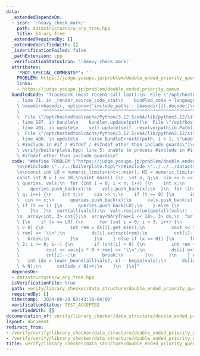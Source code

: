 ```yaml
---
data:
  _extendedDependsOn:
  - icon: ':heavy_check_mark:'
    path: datastructures/w_ary_tree.hpp
    title: 64-ary Tree
  _extendedRequiredBy: []
  _extendedVerifiedWith: []
  _isVerificationFailed: false
  _pathExtension: cpp
  _verificationStatusIcon: ':heavy_check_mark:'
  attributes:
    '*NOT_SPECIAL_COMMENTS*': ''
    PROBLEM: https://judge.yosupo.jp/problem/double_ended_priority_queue
    links:
    - https://judge.yosupo.jp/problem/double_ended_priority_queue
  bundledCode: "Traceback (most recent call last):\n  File \"/opt/hostedtoolcache/Python/3.12.5/x64/lib/python3.12/site-packages/onlinejudge_verify/documentation/build.py\"\
    , line 71, in _render_source_code_stat\n    bundled_code = language.bundle(stat.path,\
    \ basedir=basedir, options={'include_paths': [basedir]}).decode()\n          \
    \         ^^^^^^^^^^^^^^^^^^^^^^^^^^^^^^^^^^^^^^^^^^^^^^^^^^^^^^^^^^^^^^^^^^^^^^^^^^^^^^^^^\n\
    \  File \"/opt/hostedtoolcache/Python/3.12.5/x64/lib/python3.12/site-packages/onlinejudge_verify/languages/cplusplus.py\"\
    , line 187, in bundle\n    bundler.update(path)\n  File \"/opt/hostedtoolcache/Python/3.12.5/x64/lib/python3.12/site-packages/onlinejudge_verify/languages/cplusplus_bundle.py\"\
    , line 401, in update\n    self.update(self._resolve(pathlib.Path(included), included_from=path))\n\
    \  File \"/opt/hostedtoolcache/Python/3.12.5/x64/lib/python3.12/site-packages/onlinejudge_verify/languages/cplusplus_bundle.py\"\
    , line 400, in update\n    raise BundleErrorAt(path, i + 1, \"unable to process\
    \ #include in #if / #ifdef / #ifndef other than include guards\")\nonlinejudge_verify.languages.cplusplus_bundle.BundleErrorAt:\
    \ verify/boilerplate.hpp: line 5: unable to process #include in #if / #ifdef /\
    \ #ifndef other than include guards\n"
  code: "#define PROBLEM \"https://judge.yosupo.jp/problem/double_ended_priority_queue\"\
    \n\n#include \"../../boilerplate.hpp\"\n#include \"../../../datastructures/w_ary_tree.hpp\"\
    \n\nconst int LO = numeric_limits<int>::min(), HI = numeric_limits<int>::max();\n\
    const int N = 1 << 18;\n\nint main() {\n  int n, q;\n  cin >> n >> q;\n  vector<int>\
    \ queries, vals;\n  for (int i = 0; i < n; i++) {\n    int x;\n    cin >> x;\n\
    \    queries.push_back(x);\n    vals.push_back(x);\n  }\n  for (int i = 0; i <\
    \ q; i++) {\n    int t;\n    cin >> t;\n    if (t == 0) {\n      int x;\n    \
    \  cin >> x;\n      queries.push_back(x);\n      vals.push_back(x);\n    } else\
    \ if (t == 1) {\n      queries.push_back(LO);\n    } else {\n      queries.push_back(HI);\n\
    \    }\n  }\n  sort(all(vals));\n  vals.resize(unique(all(vals)) - begin(vals));\n\
    \n  array<int, 3> cnt{};\n  array<WAryTree<1 << 18>, 3> ds;\n  for (int x : queries)\
    \ {\n    if (x == LO) {\n      for (int i = 0; i < 3; i++) {\n        if (cnt[i]\
    \ > 0) {\n          int rem = ds[i].get_min();\n          cout << vals[i * N +\
    \ rem] << '\\n';\n          ds[i].extract(rem);\n          cnt[i]--;\n       \
    \   break;\n        }\n      }\n    } else if (x == HI) {\n      for (int i =\
    \ 2; i >= 0; i--) {\n        if (cnt[i] > 0) {\n          int rem = ds[i].get_max();\n\
    \          cout << vals[i * N + rem] << '\\n';\n          ds[i].extract(rem);\n\
    \          cnt[i]--;\n          break;\n        }\n      }\n    } else {\n   \
    \   int idx = lower_bound(all(vals), x) - begin(vals);\n      ds[idx / N].insert(idx\
    \ % N);\n      cnt[idx / N]++;\n    }\n  }\n}"
  dependsOn:
  - datastructures/w_ary_tree.hpp
  isVerificationFile: true
  path: verify/library_checker/data_structure/double_ended_priority_queue.test.cpp
  requiredBy: []
  timestamp: '2024-08-28 03:43:10-04:00'
  verificationStatus: TEST_ACCEPTED
  verifiedWith: []
documentation_of: verify/library_checker/data_structure/double_ended_priority_queue.test.cpp
layout: document
redirect_from:
- /verify/verify/library_checker/data_structure/double_ended_priority_queue.test.cpp
- /verify/verify/library_checker/data_structure/double_ended_priority_queue.test.cpp.html
title: verify/library_checker/data_structure/double_ended_priority_queue.test.cpp
---
```

